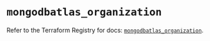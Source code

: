 # `mongodbatlas_organization`

Refer to the Terraform Registry for docs: [`mongodbatlas_organization`](https://registry.terraform.io/providers/mongodb/mongodbatlas/1.32.0/docs/resources/organization).

